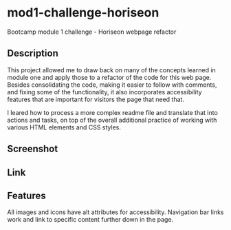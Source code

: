 # mod1-challenge-horiseon
Bootcamp module 1 challenge - Horiseon webpage refactor


## Description

This project allowed me to draw back on many of the concepts learned in module one and apply those to a refactor of the code for this web page.  Besides consolidating the code, making it easier to follow with comments, and fixing some of the functionality, it also incorporates accessibility features that are important for visitors the page that need that.

I leared how to process a more complex readme file and translate that into actions and tasks, on top of the overall additional practice of working with various HTML elements and CSS styles.

## Screenshot

## Link

## Features

All images and icons have alt attributes for accessibility.  Navigation bar links work and link to specific content further down in the page.